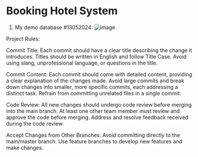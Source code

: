 # Booking Hotel System

1. My demo database #13052024:
   ![image](https://github.com/chinhbean09/booking-hotel/assets/112397448/182bcb67-f08e-4a6e-a719-ab930ab941ce)

Project Rules:

Commit Title:
Each commit should have a clear title describing the change it introduces.
Titles should be written in English and follow Title Case.
Avoid using slang, unprofessional language, or questions in the title.


Commit Content:
Each commit should come with detailed content, providing a clear explanation of the changes made.
Avoid large commits and break down changes into smaller, more specific commits, each addressing a distinct task.
Refrain from committing unrelated files in a single commit.


Code Review:
All new changes should undergo code review before merging into the main branch.
At least one other team member must review and approve the code before merging.
Address and resolve feedback received during the code review.


Accept Changes from Other Branches:
Avoid committing directly to the main/master branch.
Use feature branches to develop new features and make changes.


